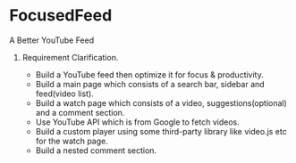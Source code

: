 # FocusedFeed
A Better YouTube Feed

1. Requirement Clarification.

   - Build a YouTube feed then optimize it for focus & productivity.
   - Build a main page which consists of a search bar, sidebar and feed(video list).
   - Build a watch page which consists of a video, suggestions(optional) and a comment section.
   - Use YouTube API which is from Google to fetch videos.
   - Build a custom player using some third-party library like video.js etc for the watch page.
   - Build a nested comment section.
